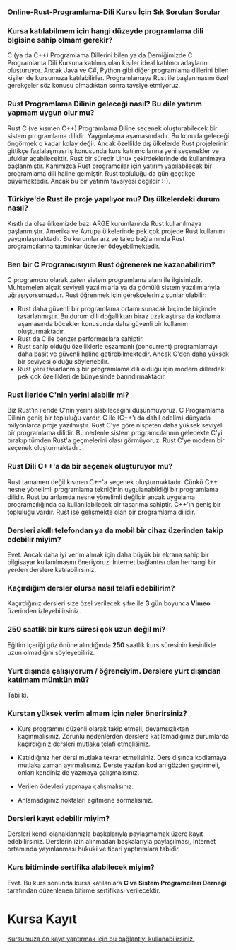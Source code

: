 ### Online-Rust-Programlama-Dili Kursu İçin Sık Sorulan Sorular

### Kursa katılabilmem için hangi düzeyde programlama dili blgisine sahip olmam gerekir?
C (ya da C++) Programlama Dillerini bilen ya da Derniğimizde C Programlama Dili Kursuna katılmış olan kişiler ideal katılmcı adaylarını oluşturuyor. Ancak Java ve C#, Python gibi diğer programlama dillerini bilen kişiler de kursumuza katılabilirler. Programlamaya Rust ile başlanmasını özel gerekçeler söz konusu olmadıktan sonra tavsiye etmiyoruz.

### Rust Programlama Dilinin geleceği nasıl? Bu dile yatırım yapmam uygun olur mu?
Rust C (ve kısmen C++) Programlama Diline seçenek oluşturabilecek bir sistem programlama dilidir. Yaygınlaşma aşamasındadır. Bu konuda geleceği öngörmek o kadar kolay değil. Ancak özellikle dış ülkelerde Rust projelerinin gittikçe fazlalaşması iş konusunda kurs katılımcılarına yeni seçenekler ve ufuklar açabilecektir. Rust bir süredir Linux çekirdeklerinde de kullanılmaya başlanmıştır. Kanımızca Rust programcılar için yatırım yapılabilecek bir programlama dili haline gelmiştir. Rust topluluğu da gün geçtikçe büyümektedir. Ancak bu bir yatırım tavsiyesi değildir :-).

### Türkiye'de Rust ile proje yapılıyor mu? Dış ülkelerdeki durum nasıl?
Kısıtlı da olsa ülkemizde bazı ARGE kurumlarında Rust kullanılmaya başlanmıştır. Amerika ve Avrupa ülkelerinde pek çok projede Rust kullanımı yaygınlaşmaktadır. Bu kurumlar arz ve talep bağlamında Rust programcılarına tatminkar ücretler ödeyebilmektedir.

### Ben bir C Programcısıyım Rust öğrenerek ne kazanabilirim?
C programcısı olarak zaten sistem programlama alanı ile ilgisinizdir. Muhtemelen alçak seviyeli yazılımlarla ya da gömülü sistem yazılımlarıyla uğraşıyorsunuzdur. Rust öğrenmek için gerekçeleriniz şunlar olabilir:

- Rust daha güvenli bir programlama ortamı sunacak biçimde biçimde tasarlanmıştır. Bu durum dili doğallıktan biraz uzaklaştırsa da kodlama aşamasında böcekler konusunda daha güvenli bir kullanım oluşturmaktadır.
- Rust da C ile benzer performaslara sahiptir.
- Rust sahip olduğu özelliklerle eşzamanlı (concurrent) programlamayı daha basit ve güvenli haline getirebilmektedir. Ancak C'den daha yüksek bir seviyesi olduğu söylenebilir.
- Rust yeni tasarlanmış bir programlama dili olduğu için modern dillerdeki pek çok özellikleri de bünyesinde barındırmaktadır.

### Rust İleride C'nin yerini alabilir mi?
Biz Rust'ın ileride C'nin yerini alabileceğini düşünmüyoruz. C Programlama Dilinin geniş bir topluluğu vardır. C ile (C++'ı da dahil edelim) dünyada milyonlarca proje yazılmıştır. Rust C'ye göre nispeten daha yüksek seviyeli bir programlama dilidir. Bu nedenle sistem programcılarının gelecekte C'yi bırakıp tümden Rust'a geçmelerini olası görmüyoruz. Rust C'ye modern bir seçenek oluşturmaktadır. 

### Rust Dili C++'a da bir seçenek oluşturuyor mu?
Rust tamamen değil kısmen C++'a seçenek oluşturmaktadır. Çünkü C++ nesne yönelimli programlama tekniğinin uygulanabildiği bir programlama dilidir. Rust bu anlamda nesne yönelimli değildir ancak uygulama programcılığında da kullanılabilecek bir tasarıma sahiptir. C++'ın geniş bir topluluğu vardır. Rust ise gelişmekte olan bir programlama dilidir. 

### Dersleri akıllı telefondan ya da mobil bir cihaz üzerinden takip edebilir miyim?
Evet. Ancak daha iyi verim almak için daha büyük bir ekrana sahip bir bilgisayar kullanılmasını öneriyoruz. İnternet bağlantısı olan herhangi bir yerden derslere katılabilirsiniz.

### Kaçırdığım dersler olursa nasıl telafi edebilirim?
Kaçırdığınız dersleri size özel verilecek şifre ile  __3__  gün boyunca __Vimeo__ üzerinden izleyebilirsiniz.

### 250 saatlik bir kurs süresi çok uzun değil mi?
Eğitim içeriği göz önüne alındığında __250__ saatlik kurs süresinin kesinlikle uzun olmadığını söyleyebiliriz. 

### Yurt dışında çalışıyorum / öğrenciyim. Derslere yurt dışından katılmam mümkün mü?
Tabi ki. 

### Kurstan yüksek verim almam için neler önerirsiniz?
+ Kurs programını düzenli olarak takip etmeli, devamsızlıktan kaçınmalısınız. Zorunlu nedenlerden derslere katılamadığınız durumlarda kaçırdığınız dersleri mutlaka telafi etmelisiniz.

+ Katıldığınız her dersi mutlaka tekrar etmelisiniz. Ders dışında kodlamaya mutlaka zaman ayırmalısınız. Derste yazılan kodları gözden geçirmeli, onları kendiniz de yazmaya çalışmalısınız.

+ Verilen ödevleri yapmaya çalışmalısınız.

+ Anlamadığınız noktaları eğitmene sormalısınız.

### Dersleri kayıt edebilir miyim?
Dersleri kendi olanaklarınızla başkalarıyla paylaşmamak üzere kayıt edebilirsiniz. Derslerin izin alınmadan başkalarıyla paylaşılması, İnternet ortamında yayınlanması hukuki ve ticari yaptırımlara tabidir.

### Kurs bitiminde sertifika alabilecek miyim?
Evet. Bu kurs sonunda kursa katılanlara __C ve Sistem Programcıları Derneği__ tarafından düzenlenen bitirme sertifikası verilecektir.

# Kursa Kayıt
[Kursumuza ön kayıt yaptırmak için bu bağlantıyı kullanabilirsiniz.](https://us02web.zoom.us/meeting/register/tZYpc-6vpjotGtUIE3aLDdzRK2G7mN6beDba#/registration)
